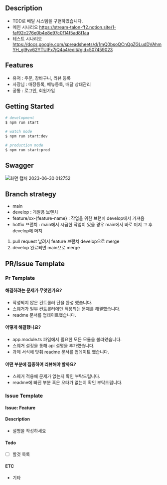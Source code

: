 ## Description

* TDD로 배달 시스템을 구현하였습니다. 
* 메인 시나리오 
  https://stream-talon-ff2.notion.site/1-faf92c276e0b4e8e97c0f14f5ad8f1aa
* 테스트 시나리오
 https://docs.google.com/spreadsheets/d/1mQ0bsoQCnQgZGLudDVAhmYH_gl9yv62YTUIFx7jQ4a4/edit#gid=507459023

## Features
* 유저 : 주문, 장바구니, 리뷰 등록
* 사장님 : 매장등록, 메뉴등록, 배달 상태관리
* 공통 : 로그인, 회원가입 

## Getting Started
```bash
# development
$ npm run start

# watch mode
$ npm run start:dev

# production mode
$ npm run start:prod
```
## Swagger
![화면 캡처 2023-06-30 012752](https://github.com/taekyunJason/delivery_system/assets/44867889/8969e244-f75e-4e92-b32d-b128a92932fb)

## Branch strategy
* main
* develop : 개발용 브랜치
* feature/xx-{feature-name} : 작업을 위한 브랜치 develop에서 가져옴
*  hotfix 브랜치 :  main에서 시급한 작업이 있을 경우 main에서 바로 머지 그 후 develop에 머지

1. pull request 날려서 feature 브랜치 develop으로 merge
2. develop 완료되면 main으로 merge

## PR/Issue Template
### **Pr Template**
#### 해결하려는 문제가 무엇인가요?    
* 작성되지 않은 컨트롤러 단을 완성 했습니다.  
* 스웨거가 일부 컨트롤러에만 적용되는 문제를 해결했습니다.  
* readme 문서를 업데이트했습니다.  
#### 어떻게 해결했나요?  
* app.module.ts 파일에서 필요한 모든 모듈을 불러왔습니다.  
* 스웨거 설정을 통해 api 설명을 추가했습니다.  
* 과제 서식에 맞춰 readme 문서를 업데이트 했습니다.  
#### 어떤 부분에 집중하여 리뷰해야 할까요?  
* 스웨거 적용에 문제가 없는지 확인 부탁드립니다.  
* readme에 빠진 부분 혹은 오타가 없는지 확인 부탁드립니다.

### **Issue Template**
#### Issue: Feature
#### Description
* 설명을 작성하세요
#### Todo
* [ ] 할것 목록
#### ETC
* 기타
